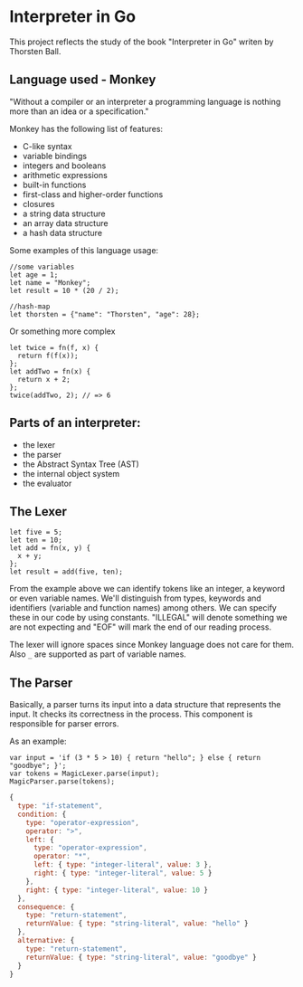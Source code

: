# Interpreter in Go

This project reflects the study of the book "Interpreter in Go" writen by Thorsten Ball.

## Language used - Monkey

"Without a compiler or an interpreter a programming language is nothing more than an idea or a specification."

Monkey has the following list of features:

* C-like syntax
* variable bindings
* integers and booleans
* arithmetic expressions
* built-in functions
* first-class and higher-order functions
* closures
* a string data structure
* an array data structure
* a hash data structure

Some examples of this language usage:

```
//some variables
let age = 1;
let name = "Monkey";
let result = 10 * (20 / 2);
```

```
//hash-map
let thorsten = {"name": "Thorsten", "age": 28};
```

Or something more complex

```
let twice = fn(f, x) {
  return f(f(x));
};
let addTwo = fn(x) {
  return x + 2;
};
twice(addTwo, 2); // => 6
```

## Parts of an interpreter:

* the lexer
* the parser
* the Abstract Syntax Tree (AST)
* the internal object system
* the evaluator

## The Lexer

```
let five = 5;
let ten = 10;
let add = fn(x, y) {
  x + y;
};
let result = add(five, ten);
```

From the example above we can identify tokens like an integer, a keyword or even variable names. We'll distinguish from
types, keywords and identifiers (variable and function names) among others. We can specify these in our code by using
constants. "ILLEGAL" will denote something we are not expecting and "EOF" will mark the end of our reading process.

The lexer will ignore spaces since Monkey language does not care for them. Also `_` are supported as part of variable
names.

## The Parser

Basically, a parser turns its input into a data structure that represents the input. It checks its correctness in the 
process. This component is responsible for parser errors.

As an example:

```
var input = 'if (3 * 5 > 10) { return "hello"; } else { return "goodbye"; }';
var tokens = MagicLexer.parse(input);
MagicParser.parse(tokens);
```
```javascript
{
  type: "if-statement",
  condition: {
    type: "operator-expression",
    operator: ">",
    left: {
      type: "operator-expression",
      operator: "*",
      left: { type: "integer-literal", value: 3 },
      right: { type: "integer-literal", value: 5 }
    },
    right: { type: "integer-literal", value: 10 }
  },
  consequence: {
    type: "return-statement",
    returnValue: { type: "string-literal", value: "hello" }
  },
  alternative: {
    type: "return-statement",
    returnValue: { type: "string-literal", value: "goodbye" }
  }
}
```